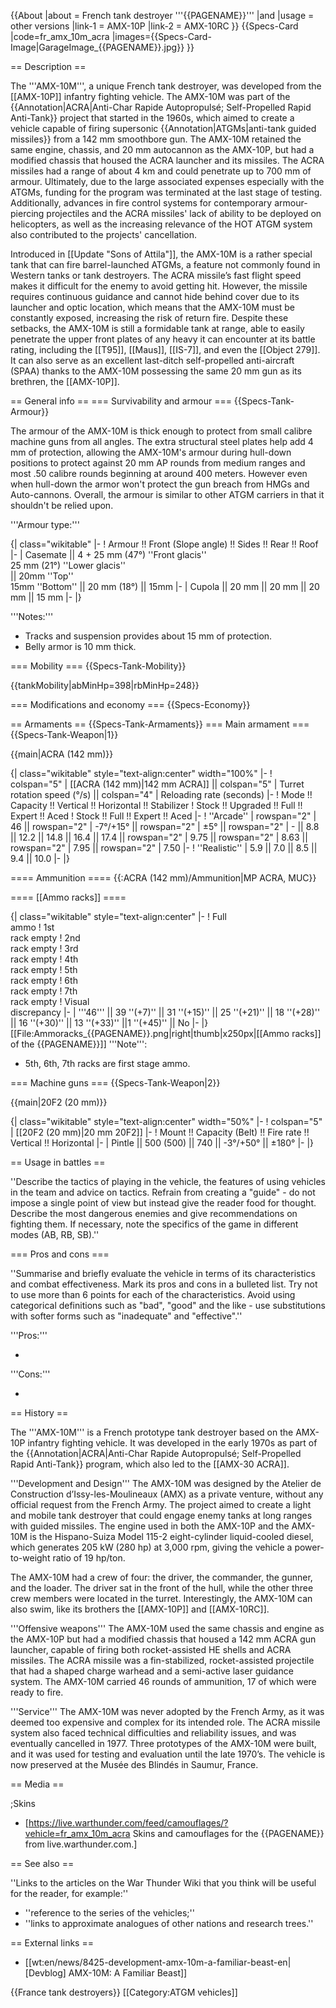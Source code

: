 {{About
|about = French tank destroyer '''{{PAGENAME}}'''
|and
|usage = other versions
|link-1 = AMX-10P
|link-2 = AMX-10RC
}}
{{Specs-Card
|code=fr_amx_10m_acra
|images={{Specs-Card-Image|GarageImage_{{PAGENAME}}.jpg}}
}}

== Description ==
<!-- ''In the description, the first part should be about the history of the creation and combat usage of the vehicle, as well as its key features. In the second part, tell the reader about the ground vehicle in the game. Insert a screenshot of the vehicle, so that if the novice player does not remember the vehicle by name, he will immediately understand what kind of vehicle the article is talking about.'' -->
The '''AMX-10M''', a unique French tank destroyer,  was developed from the [[AMX-10P]] infantry fighting vehicle. The AMX-10M was part of the {{Annotation|ACRA|Anti-Char Rapide Autopropulsé; Self-Propelled Rapid Anti-Tank}} project that started in the 1960s, which aimed to create a vehicle capable of firing supersonic {{Annotation|ATGMs|anti-tank guided missiles}} from a 142 mm smoothbore gun. The AMX-10M retained the same engine, chassis, and 20 mm autocannon as the AMX-10P, but had a modified chassis that housed the ACRA launcher and its missiles. The ACRA missiles had a range of about 4 km and could penetrate up to 700 mm of armour. Ultimately, due to the large associated expenses especially with the ATGMs, funding for the program was terminated at the last stage of testing. Additionally, advances in fire control systems for contemporary armour-piercing projectiles and the ACRA missiles' lack of ability to be deployed on helicopters, as well as the increasing relevance of the HOT ATGM system also contributed to the projects' cancellation.

Introduced in  [[Update "Sons of Attila"]], the AMX-10M is a rather special tank that can fire barrel-launched ATGMs, a feature not commonly found in Western tanks or tank destroyers. The ACRA missile’s fast flight speed makes it difficult for the enemy to avoid getting hit. However, the missile requires continuous guidance and cannot hide behind cover due to its launcher and optic location, which means that the AMX-10M must be constantly exposed, increasing the risk of return fire. Despite these setbacks, the AMX-10M is still a formidable tank at range, able to easily penetrate the upper front plates of any heavy it can encounter at its battle rating, including the [[T95]], [[Maus]], [[IS-7]], and even the [[Object 279]]. It can also serve as an excellent last-ditch self-propelled anti-aircraft (SPAA) thanks to the AMX-10M possessing the same 20 mm gun as its brethren, the [[AMX-10P]].

== General info ==
=== Survivability and armour ===
{{Specs-Tank-Armour}}
<!-- ''Describe armour protection. Note the most well protected and key weak areas. Appreciate the layout of modules as well as the number and location of crew members. Is the level of armour protection sufficient, is the placement of modules helpful for survival in combat? If necessary use a visual template to indicate the most secure and weak zones of the armour.'' -->
The armour of the AMX-10M is thick enough to protect from small calibre machine guns from all angles. The extra structural steel plates help add 4 mm of protection, allowing the AMX-10M's armour during hull-down positions to protect against 20 mm AP rounds from medium ranges and most .50 calibre rounds beginning at around 400 meters. However even when hull-down the armor won't protect the gun breach from HMGs and Auto-cannons. Overall, the armour is similar to other ATGM carriers in that it shouldn't be relied upon.

'''Armour type:''' <!-- The types of armour present on the vehicle and their general locations -->
<!-- Example: * Rolled homogeneous armour (Front, Side, Rear, Hull roof)
* Cast homogeneous armour (Turret, Transmission area) -->

{| class="wikitable"
|-
! Armour !! Front (Slope angle) !! Sides !! Rear !! Roof
|-
| Casemate || 4 + 25 mm (47°) ''Front glacis'' <br> 25 mm (21°) ''Lower glacis'' <br> || 20mm ''Top'' <br> 15mm ''Bottom'' || 20 mm (18°) || 15mm
|-
| Cupola || 20 mm || 20 mm || 20 mm || 15 mm
|-
|}

'''Notes:''' <!-- Any additional notes which the user needs to be aware of -->
<!-- Example: *Construction steel adds anohte -->

* Tracks and suspension provides about 15 mm of protection.
* Belly armor is 10 mm thick.

=== Mobility ===
{{Specs-Tank-Mobility}}
<!-- ''Write about the mobility of the ground vehicle. Estimate the specific power and manoeuvrability, as well as the maximum speed forwards and backwards.'' -->

{{tankMobility|abMinHp=398|rbMinHp=248}}

=== Modifications and economy ===
{{Specs-Economy}}

== Armaments ==
{{Specs-Tank-Armaments}}
=== Main armament ===
{{Specs-Tank-Weapon|1}}
<!-- ''Give the reader information about the characteristics of the main gun. Assess its effectiveness in a battle based on the reloading speed, ballistics and the power of shells. Do not forget about the flexibility of the fire, that is how quickly the cannon can be aimed at the target, open fire on it and aim at another enemy. Add a link to the main article on the gun: <code><nowiki>{{main|Name of the weapon}}</nowiki></code>. Describe in general terms the ammunition available for the main gun. Give advice on how to use them and how to fill the ammunition storage.'' -->
{{main|ACRA (142 mm)}}

{| class="wikitable" style="text-align:center" width="100%"
|-
! colspan="5" | [[ACRA (142 mm)|142 mm ACRA]] || colspan="5" | Turret rotation speed (°/s) || colspan="4" | Reloading rate (seconds)
|-
! Mode !! Capacity !! Vertical !! Horizontal !! Stabilizer
! Stock !! Upgraded !! Full !! Expert !! Aced
! Stock !! Full !! Expert !! Aced
|-
! ''Arcade''
| rowspan="2" | 46 || rowspan="2" | -7°/+15° || rowspan="2" | ±5° || rowspan="2" | - || 8.8 || 12.2 || 14.8 || 16.4 || 17.4 || rowspan="2" | 9.75 || rowspan="2" | 8.63 || rowspan="2" | 7.95 || rowspan="2" | 7.50
|-
! ''Realistic''
| 5.9 || 7.0 || 8.5 || 9.4 || 10.0
|-
|}

==== Ammunition ====
{{:ACRA (142 mm)/Ammunition|MP ACRA, MUC}}

==== [[Ammo racks]] ====
<!-- [[File:Ammoracks_{{PAGENAME}}.png|right|thumb|x250px|[[Ammo racks]] of the {{PAGENAME}}]] -->
<!-- '''Last updated:''' -->
{| class="wikitable" style="text-align:center"
|-
! Full<br>ammo
! 1st<br>rack empty
! 2nd<br>rack empty
! 3rd<br>rack empty
! 4th<br>rack empty
! 5th<br>rack empty
! 6th<br>rack empty
! 7th<br>rack empty
! Visual<br>discrepancy
|-
| '''46''' || 39&nbsp;''(+7)'' || 31&nbsp;''(+15)'' || 25&nbsp;''(+21)'' || 18&nbsp;''(+28)'' || 16&nbsp;''(+30)'' || 13&nbsp;''(+33)'' ||1&nbsp;''(+45)'' || No
|-
|}
[[File:Ammoracks_{{PAGENAME}}.png|right|thumb|x250px|[[Ammo racks]] of the {{PAGENAME}}]]
'''Note''':

* 5th, 6th, 7th racks are first stage ammo.

=== Machine guns ===
{{Specs-Tank-Weapon|2}}
<!-- ''Offensive and anti-aircraft machine guns not only allow you to fight some aircraft but also are effective against lightly armoured vehicles. Evaluate machine guns and give recommendations on its use.'' -->
{{main|20F2 (20 mm)}}

{| class="wikitable" style="text-align:center" width="50%"
|-
! colspan="5" | [[20F2 (20 mm)|20 mm 20F2]]
|-
! Mount !! Capacity (Belt) !! Fire rate !! Vertical !! Horizontal
|-
| Pintle || 500 (500) || 740 || -3°/+50° || ±180°
|-
|}

== Usage in battles ==
<!-- ''Describe the tactics of playing in the vehicle, the features of using vehicles in the team and advice on tactics. Refrain from creating a "guide" - do not impose a single point of view but instead give the reader food for thought. Describe the most dangerous enemies and give recommendations on fighting them. If necessary, note the specifics of the game in different modes (AB, RB, SB).'' -->
''Describe the tactics of playing in the vehicle, the features of using vehicles in the team and advice on tactics. Refrain from creating a "guide" - do not impose a single point of view but instead give the reader food for thought. Describe the most dangerous enemies and give recommendations on fighting them. If necessary, note the specifics of the game in different modes (AB, RB, SB).''

=== Pros and cons ===
<!-- ''Summarise and briefly evaluate the vehicle in terms of its characteristics and combat effectiveness. Mark its pros and cons in a bulleted list. Try not to use more than 6 points for each of the characteristics. Avoid using categorical definitions such as "bad", "good" and the like - use substitutions with softer forms such as "inadequate" and "effective".'' -->
''Summarise and briefly evaluate the vehicle in terms of its characteristics and combat effectiveness. Mark its pros and cons in a bulleted list. Try not to use more than 6 points for each of the characteristics. Avoid using categorical definitions such as "bad", "good" and the like - use substitutions with softer forms such as "inadequate" and "effective".''

'''Pros:'''

*

'''Cons:'''

*

== History ==
<!-- ''Describe the history of the creation and combat usage of the vehicle in more detail than in the introduction. If the historical reference turns out to be too long, take it to a separate article, taking a link to the article about the vehicle and adding a block "/History" (example: <nowiki>https://wiki.warthunder.com/(Vehicle-name)/History</nowiki>) and add a link to it here using the <code>main</code> template. Be sure to reference text and sources by using <code><nowiki><ref></ref></nowiki></code>, as well as adding them at the end of the article with <code><nowiki><references /></nowiki></code>. This section may also include the vehicle's dev blog entry (if applicable) and the in-game encyclopedia description (under <code><nowiki>=== In-game description ===</nowiki></code>, also if applicable).'' -->
The '''AMX-10M''' is a French prototype tank destroyer based on the AMX-10P infantry fighting vehicle. It was developed in the early 1970s as part of the {{Annotation|ACRA|Anti-Char Rapide Autopropulsé; Self-Propelled Rapid Anti-Tank}} program, which also led to the [[AMX-30 ACRA]].

'''Development and Design'''
The AMX-10M was designed by the Atelier de Construction d’Issy-les-Moulineaux (AMX) as a private venture, without any official request from the French Army. The project aimed to create a light and mobile tank destroyer that could engage enemy tanks at long ranges with guided missiles. The engine used in both the AMX-10P and the AMX-10M is the Hispano-Suiza Model 115-2 eight-cylinder liquid-cooled diesel, which generates 205 kW (280 hp) at 3,000 rpm, giving the vehicle a power-to-weight ratio of 19 hp/ton.

The AMX-10M had a crew of four: the driver, the commander, the gunner, and the loader. The driver sat in the front of the hull, while the other three crew members were located in the turret. Interestingly, the AMX-10M can also swim, like its brothers the [[AMX-10P]] and [[AMX-10RC]].

'''Offensive weapons'''
The AMX-10M used the same chassis and engine as the AMX-10P but had a modified chassis that housed a 142 mm ACRA gun launcher, capable of firing both rocket-assisted HE shells and ACRA missiles. The ACRA missile was a fin-stabilized, rocket-assisted projectile that had a shaped charge warhead and a semi-active laser guidance system. The AMX-10M carried 46 rounds of ammunition, 17 of which were ready to fire.

'''Service'''
The AMX-10M was never adopted by the French Army, as it was deemed too expensive and complex for its intended role. The ACRA missile system also faced technical difficulties and reliability issues, and was eventually cancelled in 1977. Three prototypes of the AMX-10M were built, and it was used for testing and evaluation until the late 1970’s. The vehicle is now preserved at the Musée des Blindés in Saumur, France.

== Media ==
<!-- ''Excellent additions to the article would be video guides, screenshots from the game, and photos.'' -->

;Skins
* [https://live.warthunder.com/feed/camouflages/?vehicle=fr_amx_10m_acra Skins and camouflages for the {{PAGENAME}} from live.warthunder.com.]

== See also ==
<!-- ''Links to the articles on the War Thunder Wiki that you think will be useful for the reader, for example:''
* ''reference to the series of the vehicles;''
* ''links to approximate analogues of other nations and research trees.'' -->
''Links to the articles on the War Thunder Wiki that you think will be useful for the reader, for example:''

* ''reference to the series of the vehicles;''
* ''links to approximate analogues of other nations and research trees.''

== External links ==
<!-- ''Paste links to sources and external resources, such as:''
* ''topic on the official game forum;''
* ''other literature.'' -->

* [[wt:en/news/8425-development-amx-10m-a-familiar-beast-en|[Devblog] AMX-10M: A Familiar Beast]]

{{France tank destroyers}}
[[Category:ATGM vehicles]]